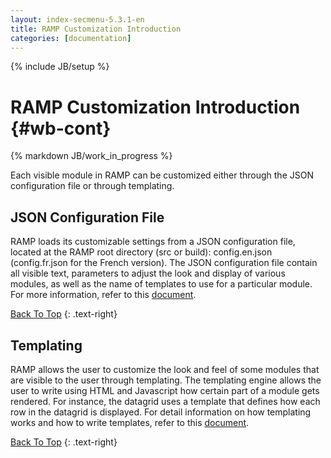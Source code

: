 ```yaml
---
layout: index-secmenu-5.3.1-en
title: RAMP Customization Introduction
categories: [documentation]
---
```

{% include JB/setup %}

<a name="top" />

# RAMP Customization Introduction {#wb-cont}

{% markdown JB/work_in_progress %}

Each visible module in RAMP can be customized either through the JSON configuration file or through templating.

<div class="toc"></div>

## JSON Configuration File

RAMP loads its customizable settings from a JSON configuration file, located at the RAMP root directory (src or build): config.en.json (config.fr.json for the French version). The JSON configuration file contain all visible text, parameters to adjust the look and display of various modules, as well as the name of templates to use for a particular module. For more information, refer to this [document](json-config-en.html).

[Back To Top](#top)
{: .text-right}

## Templating

RAMP allows the user to customize the look and feel of some modules that are visible to the user through templating. The templating engine allows the user to write using HTML and Javascript how certain part of a module gets rendered. For instance, the datagrid uses a template that defines how each row in the datagrid is displayed. For detail information on how templating works and how to write templates, refer to this [document](template-guide-en.html).

[Back To Top](#top)
{: .text-right}